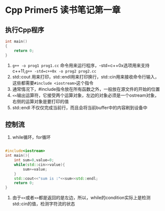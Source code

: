 # Cpp Primer5 读书笔记第一章

## 执行Cpp程序
```cpp
int main()
{
    return 0;
}
```
1. `g++ -o prog1 prog1.cc` 命令用来运行程序，-std=c++0x选项用来支持c++11,`g++ -std=c++0x -o prog2 prog2.cc`
2. std::cout 用来打印，std::endl用来打印换行，std::cin用来接收命令行输入，这些都需要`#include <iostream>`这个指令
3. 通常情况下，#include指令放在所有函数之外，一般放在源文件的开始的位置
4. `<<`输出运算符，它接受两个运算对象，左边的对象必须是一个ostream对象，右侧的运算对象是要打印的值
5. std::endl 不仅仅完成当前行，而且会将当前buffer中的内容刷到设备中

## 控制流

1. while循环，for循环

```cpp

#include<iostream>
int main(){
    int sum=0,value=0;
    while(std::cin>>value){
        sum+=value;
    }
    std::cout<<"sum is :"<<sum<<std::endl;
    return 0;
}

```

1. 由于`<<`或者`>>`都是返回的是左边，所以，while的condition实际上是检测std::cin的值，检测字符流的状态


